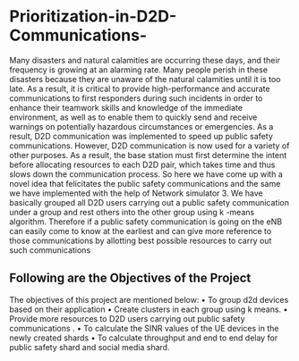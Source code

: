 # Prioritization-in-D2D-Communications-
Many disasters and natural calamities are occurring these days, and their frequency is growing at an alarming rate. Many people perish in these disasters because they are unaware of the natural calamities until it is too late. As a result, it is critical to provide high-performance and accurate communications to first responders during such incidents in order to enhance their teamwork skills and knowledge of the immediate environment, as well as to enable them to quickly send and receive warnings on potentially hazardous circumstances or emergencies. As a result, D2D communication was implemented to speed up public safety communications. However, D2D communication is now used for a variety of other purposes. As a result, the base station must first determine the intent before allocating resources to each D2D pair, which takes time and thus slows down the communication process. So here we have come up with a novel idea that felicitates the public safety communications and the same we have implemented with the help of Network simulator 3. We have basically grouped all D2D users carrying out a public safety communication under a group and rest others into the other group using k -means algorithm. Therefore if a public safety communication is going on the eNB can easily come to know at the earliest and can give more reference to those communications by allotting best possible resources to carry out such communications


## Following are the Objectives of the Project
The objectives of this project are mentioned below:
• To group d2d devices based on their application
• Create clusters in each group using k means.
• Provide more resources to D2D users carrying out public
safety communications .
• To calculate the SINR values of the UE devices in the
newly created shards
• To calculate throughput and end to end delay for public
safety shard and social media shard.
